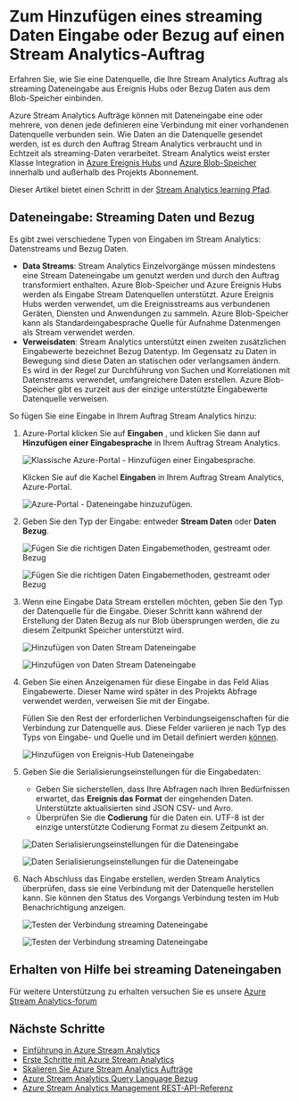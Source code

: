 <properties
    pageTitle="Eine Dateneingabe für Ihre Projekte Stream Analytics hinzufügen | Microsoft Azure"
    description="Erfahren Sie, wie Sie eine Datenquelle, die Ihre Stream Analytics Auftrag als streaming Dateneingabe aus Ereignis Hubs oder Bezug Daten aus dem Blog-Speicher einbinden."
    keywords="Dateneingabe streaming-Daten"
    documentationCenter=""
    services="stream-analytics"
    authors="jeffstokes72"
    manager="jhubbard"
    editor="cgronlun"
/>

<tags
    ms.service="stream-analytics"
    ms.devlang="na"
    ms.topic="article"
    ms.tgt_pltfrm="na"
    ms.workload="data-services"
    ms.date="09/26/2016"
    ms.author="jeffstok"
/>


# <a name="add-a-streaming-data-input-or-reference-data-to-a-stream-analytics-job"></a>Zum Hinzufügen eines streaming Daten Eingabe oder Bezug auf einen Stream Analytics-Auftrag

Erfahren Sie, wie Sie eine Datenquelle, die Ihre Stream Analytics Auftrag als streaming Dateneingabe aus Ereignis Hubs oder Bezug Daten aus dem Blob-Speicher einbinden.

Azure Stream Analytics Aufträge können mit Dateneingabe eine oder mehrere, von denen jede definieren eine Verbindung mit einer vorhandenen Datenquelle verbunden sein. Wie Daten an die Datenquelle gesendet werden, ist es durch den Auftrag Stream Analytics verbraucht und in Echtzeit als streaming-Daten verarbeitet. Stream Analytics weist erster Klasse Integration in [Azure Ereignis Hubs](https://azure.microsoft.com/services/event-hubs/) und [Azure Blob-Speicher](../storage/storage-dotnet-how-to-use-blobs.md) innerhalb und außerhalb des Projekts Abonnement.

Dieser Artikel bietet einen Schritt in der [Stream Analytics learning Pfad](/documentation/learning-paths/stream-analytics/).

## <a name="data-input-streaming-data-and-reference-data"></a>Dateneingabe: Streaming Daten und Bezug

Es gibt zwei verschiedene Typen von Eingaben im Stream Analytics: Datenstreams und Bezug Daten.

- **Data Streams**: Stream Analytics Einzelvorgänge müssen mindestens eine Stream Dateneingabe um genutzt werden und durch den Auftrag transformiert enthalten. Azure Blob-Speicher und Azure Ereignis Hubs werden als Eingabe Stream Datenquellen unterstützt. Azure Ereignis Hubs werden verwendet, um die Ereignisstreams aus verbundenen Geräten, Diensten und Anwendungen zu sammeln. Azure Blob-Speicher kann als Standardeingabesprache Quelle für Aufnahme Datenmengen als Stream verwendet werden.  
- **Verweisdaten**: Stream Analytics unterstützt einen zweiten zusätzlichen Eingabewerte bezeichnet Bezug Datentyp.  Im Gegensatz zu Daten in Bewegung sind diese Daten an statischen oder verlangsamen ändern.  Es wird in der Regel zur Durchführung von Suchen und Korrelationen mit Datenstreams verwendet, umfangreichere Daten erstellen.  Azure Blob-Speicher gibt es zurzeit aus der einzige unterstützte Eingabewerte Datenquelle verweisen.  

So fügen Sie eine Eingabe in Ihrem Auftrag Stream Analytics hinzu:

1. Azure-Portal klicken Sie auf **Eingaben** , und klicken Sie dann auf **Hinzufügen einer Eingabesprache** in Ihrem Auftrag Stream Analytics.

    ![Klassische Azure-Portal - Hinzufügen einer Eingabesprache.](./media/stream-analytics-add-inputs/1-stream-analytics-add-inputs.png)  

    Klicken Sie auf die Kachel **Eingaben** in Ihrem Auftrag Stream Analytics, Azure-Portal.  

    ![Azure-Portal - Dateneingabe hinzuzufügen.](./media/stream-analytics-add-inputs/7-stream-analytics-add-inputs.png)  

2. Geben Sie den Typ der Eingabe: entweder **Stream Daten** oder **Daten Bezug**.

    ![Fügen Sie die richtigen Daten Eingabemethoden, gestreamt oder Bezug](./media/stream-analytics-add-inputs/2-stream-analytics-add-inputs.png)  

    ![Fügen Sie die richtigen Daten Eingabemethoden, gestreamt oder Bezug](./media/stream-analytics-add-inputs/8-stream-analytics-add-inputs.png)  

3. Wenn eine Eingabe Data Stream erstellen möchten, geben Sie den Typ der Datenquelle für die Eingabe.  Dieser Schritt kann während der Erstellung der Daten Bezug als nur Blob übersprungen werden, die zu diesem Zeitpunkt Speicher unterstützt wird.

    ![Hinzufügen von Daten Stream Dateneingabe](./media/stream-analytics-add-inputs/3-stream-analytics-add-inputs.png)  

    ![Hinzufügen von Daten Stream Dateneingabe](./media/stream-analytics-add-inputs/9-stream-analytics-add-inputs.png)  

4. Geben Sie einen Anzeigenamen für diese Eingabe in das Feld Alias Eingabewerte.  Dieser Name wird später in des Projekts Abfrage verwendet werden, verweisen Sie mit der Eingabe.

    Füllen Sie den Rest der erforderlichen Verbindungseigenschaften für die Verbindung zur Datenquelle aus. Diese Felder variieren je nach Typ des Typs von Eingabe- und Quelle und im Detail definiert werden [können](stream-analytics-create-a-job.md).  

    ![Hinzufügen von Ereignis-Hub Dateneingabe](./media/stream-analytics-add-inputs/4-stream-analytics-add-inputs.png)  

5. Geben Sie die Serialisierungseinstellungen für die Eingabedaten:
    - Geben Sie sicherstellen, dass Ihre Abfragen nach Ihren Bedürfnissen erwartet, das **Ereignis das Format** der eingehenden Daten.  Unterstützte aktualisierten sind JSON CSV- und Avro.
    - Überprüfen Sie die **Codierung** für die Daten ein.  UTF-8 ist der einzige unterstützte Codierung Format zu diesem Zeitpunkt an.

    ![Daten Serialisierungseinstellungen für die Dateneingabe](./media/stream-analytics-add-inputs/5-stream-analytics-add-inputs.png)  

    ![Daten Serialisierungseinstellungen für die Dateneingabe](./media/stream-analytics-add-inputs/10-stream-analytics-add-inputs.png)  

6. Nach Abschluss das Eingabe erstellen, werden Stream Analytics überprüfen, dass sie eine Verbindung mit der Datenquelle herstellen kann.  Sie können den Status des Vorgangs Verbindung testen im Hub Benachrichtigung anzeigen.

    ![Testen der Verbindung streaming Dateneingabe](./media/stream-analytics-add-inputs/6-stream-analytics-add-inputs.png)  

    ![Testen der Verbindung streaming Dateneingabe](./media/stream-analytics-add-inputs/11-stream-analytics-add-inputs.png)  

## <a name="get-help-with-streaming-data-inputs"></a>Erhalten von Hilfe bei streaming Dateneingaben
Für weitere Unterstützung zu erhalten versuchen Sie es unsere [Azure Stream Analytics-forum](https://social.msdn.microsoft.com/Forums/en-US/home?forum=AzureStreamAnalytics)

## <a name="next-steps"></a>Nächste Schritte

- [Einführung in Azure Stream Analytics](stream-analytics-introduction.md)
- [Erste Schritte mit Azure Stream Analytics](stream-analytics-get-started.md)
- [Skalieren Sie Azure Stream Analytics Aufträge](stream-analytics-scale-jobs.md)
- [Azure Stream Analytics Query Language Bezug](https://msdn.microsoft.com/library/azure/dn834998.aspx)
- [Azure Stream Analytics Management REST-API-Referenz](https://msdn.microsoft.com/library/azure/dn835031.aspx)
